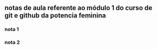 ## notas de aula referente ao módulo 1 do curso de git e github da potencia feminina

### nota 1

### nota 2